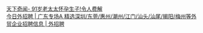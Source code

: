   
[天下奇闻- 91岁老太太怀孕生子!令人费解](http://www.dianyue.me/archives/258/bu6gwoyjlbp7f0v0/)  
[今日外招聘 | 广东专场A 精选深圳/东莞/惠州/潮州/江门/汕头/汕尾/揭阳/梅州等外贸企业招聘信息 | 外招聘](http://www.dianyue.me/archives/822/z7zasr54r3qv9sm0/)